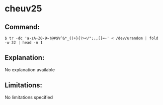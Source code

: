 # cheuv25

## Command:
```
$ tr -dc 'a-zA-Z0-9~!@#$%^&*_()+}{?></";.,[]=-' < /dev/urandom | fold -w 32 | head -n 1
```

## Explanation:
No explanation available

## Limitations:
No limitations specified

